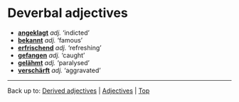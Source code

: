 # Deverbal adjectives

- **[angeklagt](a/an/angeklagt.md)** *adj.* ‘indicted’
- **[bekannt](b/be/bekannt.md)** *adj.* ‘famous’
- **[erfrischend](e/er/erfrischend.md)** *adj.* ‘refreshing’
- **[gefangen](g/ge/gefangen.md)** *adj.* ‘caught’
- **[gelähmt](g/ge/gelaehmt.md)** *adj.* ‘paralysed’
- **[verschärft](v/ve/verschaerft.md)** *adj.* ‘aggravated’

----

Back up to: [Derived adjectives](derivedAdjectives.md) | [Adjectives](index.md) | [Top](../index.md)
